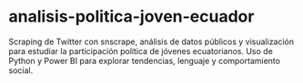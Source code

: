 # analisis-politica-joven-ecuador
Scraping de Twitter con snscrape, análisis de datos públicos y visualización para estudiar la participación política de jóvenes ecuatorianos. Uso de Python y Power BI para explorar tendencias, lenguaje y comportamiento social.
